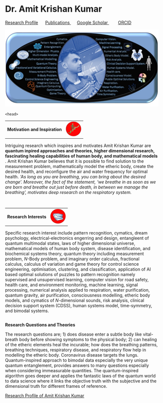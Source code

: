 <html>
<h1> Dr. Amit Krishan Kumar </h1>

  <a href = ""> Research Profile</a> &nbsp;&nbsp;&nbsp;&nbsp; <a href = ""> Publications </a> &nbsp;&nbsp;&nbsp;&nbsp;  <a href = "https://scholar.google.com/citations?user=h-KG0T0AAAAJ&hl=en"> Google Scholar </a> &nbsp;&nbsp;&nbsp;&emsp; <a href = "https://orcid.org/0000-0002-0173-2081"> ORCID </a>   
  
  <img src="Profile1.jpg"> 
  
    <head>
<meta name="description" content="Higher Dimension Research…">
    <meta name="referrer" content="origin-when-cross-origin">
<meta name="author" content="Amit Krishan Kumar">
    <meta charset="UTF-8">
   <meta name="description" content="‪Beijing Institute of Technology‬ - ‪‪Cited by 53‬‬ - ‪Computer Vision‬ - ‪Machine Learning‬ - ‪Quantum Entanglement‬ - ‪Multimodal analysis‬ - ‪Respiratory system‬"><meta property="og:title" content="Amit Krishan Kumar"><meta property="og:image" content="https://scholar.googleusercontent.com/citations?view_op=medium_photo&amp;user=h-KG0T0AAAAJ&amp;citpid=1">
  </head>
  

<div> 
<table>
      <td> <b>Motivation and Inspiration </b> 
    <td> <img src="thumbnails/motivation.jpg" width="50"> </td> 
<table>
<div>
             
  <p> Intriguing research which inspires and motivates Amit Krishan Kumar are <b> quantum inpired approaches and theories, higher dimensional research, fascinating healing capabilities of human body, and mathematical models </b>. Amit Krishan Kumar believes that it is possible to find solution to the measurement problem, mathematically model the etheric body, create the desired health, and reconfigure the air and water frequency for optimal health. <em> ‘As long as you are breathing, you can bring about the desired change’. Moreover, the fact of the statement, ‘we breathe in as soon as we are born and breathe out just before death, in between we manage the breathing’, motivates deep research on the respiratory system.  </em> </p>  
    <h2> </h2>
    <table>
            <td> <b>Research Interests</b> 
    <td> <img src="thumbnails/interests.jpg" width="50"> </td>
 <table>  
  <p> Specific research interest include pattern recognition, cymatics, dream psychology, electrical-electronics engerring and design, entangleent of quantum multimodal states, laws of higher dimensional universe, mathematical models of human body system, disease identification, and biochemical systems theory, quantum theory including measurement problem, <em>N</em>-Body problem, and imaginary order calculus, fractional calculus, calculus of variation and game theory for control science engineering, optimisation, clustering, and classification, application of AI based optimal solutions of puzzles to pattern recognition namely supervised and unsupervised learning, computer vision for road safety, health care, and environment monitoring, machine learning, signal processing, numerical analysis applied to respiration, water purification, quantum gravity, air purification, consciousness modelling, etheric body models, and cymatics of <em>N</em>-dimensional sounds, risk analysis, clinical decision support system (CDSS), human systems model, time-symmetry, and bimodal systems. </p>

   <h2> </h2>
            <b>Research Questions and Theories</b>
  <p> The research questions are; 1) does disease enter a subtle body like vital-breath body before showing symptoms to the physical body; 2) can healing of the etheric elements heal the incurable; how does the breathing patterns, breathing techniques, respiratory disease, and respiratory flow help in modelling the etheric body.  Coronavirus disease targets the lungs. Quantum-inspired approach to bimodal data especially the very unique quantum entanglement, provides answers to many questions especially when considering immeasurable quantities. The quantum-inspired algorithm goes deeper and applies the fantastic laws of the quantum world to data science where it links the objective truth with the subjective and the dimensional truth for different frames of reference. </p>
<a href = "about.html"> Research Profile of Amit Krishan Kumar </a>  
<body>
  
<html>
